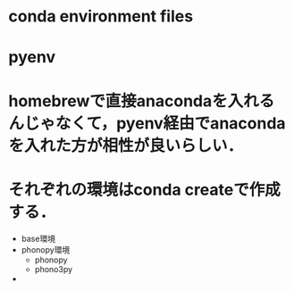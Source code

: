 # conda environment files



# pyenv
# homebrewで直接anacondaを入れるんじゃなくて，pyenv経由でanacondaを入れた方が相性が良いらしい．


# それぞれの環境はconda createで作成する．

- base環境
- phonopy環境
  - phonopy
  - phono3py
- 
